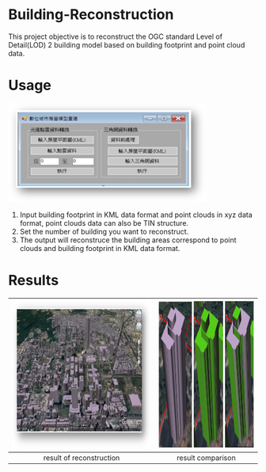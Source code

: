 # Building-Reconstruction

This project objective is to reconstruct the OGC standard Level of Detail(LOD) 2 building model based on building footprint and point cloud data.

# Usage
<img src="https://github.com/karta020500/Building-Reconstruction/blob/master/Automatic/UI.png" width = "400" height = "200" />

1. Input building footprint in KML data format and point clouds in xyz data format, point clouds data can also be TIN structure.
2. Set the number of building you want to reconstruct.
3. The output will reconstruce the building areas correspond to point clouds and building footprint in KML data format.

# Results

|  <img src="https://github.com/karta020500/Building-Reconstruction/blob/master/Automatic/result.png" width = "500" height = "300" /> | <img src="https://github.com/karta020500/Building-Reconstruction/blob/master/Automatic/compare.png" width = "330" height = "300" />  | 
|:-------:|:-----:|
|result of reconstruction|result comparison|
